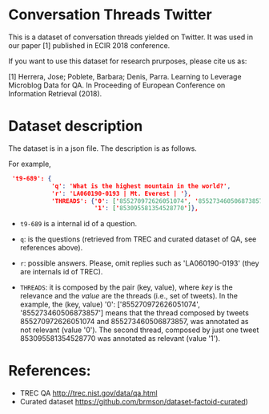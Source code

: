 # Conversation Threads Twitter


This is a dataset of conversation threads yielded on Twitter. 
It was used in our paper [1] published in ECIR 2018 conference. 

If you want to use this dataset for research prurposes, please cite us as:

[1] Herrera, Jose; Poblete, Barbara; Denis, Parra. Learning to Leverage Microblog Data for QA. In Proceeding of European Conference on Information Retrieval (2018). 


# Dataset description

The dataset is in a json file. The description is as follows. 

For example, 

```json
 't9-689': {
            'q': 'What is the highest mountain in the world?',
            'r': 'LA060190-0193 | Mt. Everest | '},
            'THREADS': {'0': ['855270972626051074', '855273460506873857'],
                        '1': ['853095581354528770']},
```

* `t9-689` is a internal id of a question. 

* `q`: is the questions (retrieved from TREC and curated dataset of QA, see references above).

* `r`: possible answers. Please, omit replies such as 'LA060190-0193' (they are internals id of TREC). 

* `THREADS`: it is composed by the pair (key, value), where *key* is the relevance and the *value* are the threads (i.e., set of tweets). 
In the example, the (key, value)  '0':  ['855270972626051074', '855273460506873857'] means that the thread composed by tweets 855270972626051074 and 855273460506873857, was annotated as not relevant (value '0').
The second thread, composed by just one tweet 853095581354528770 was annotated as relevant (value '1').




# References:

* TREC QA http://trec.nist.gov/data/qa.html 
* Curated dataset https://github.com/brmson/dataset-factoid-curated)
